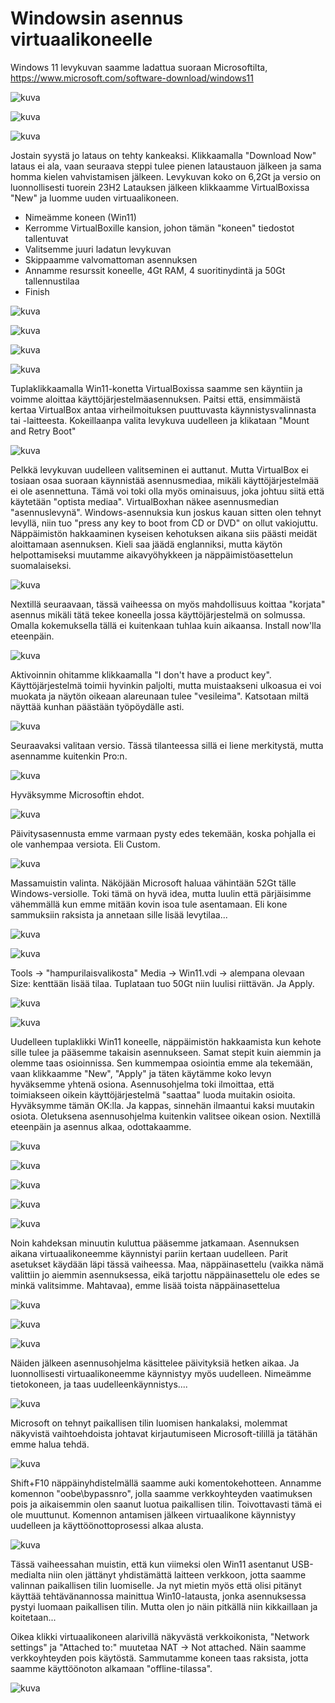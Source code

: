 # Windowsin asennus virtuaalikoneelle

Windows 11 levykuvan saamme ladattua suoraan Microsoftilta, https://www.microsoft.com/software-download/windows11

![kuva](https://github.com/HurpaDurp/palvelintenhallinta/assets/143202749/2cdecf16-9b60-4354-a640-55e43ee0a88d)

![kuva](https://github.com/HurpaDurp/palvelintenhallinta/assets/143202749/7c2753bc-7f9c-4471-9c8c-aa91f57a0afe)

![kuva](https://github.com/HurpaDurp/palvelintenhallinta/assets/143202749/cdc9b55f-65b4-40c3-8754-a989aafbf4df)

Jostain syystä jo lataus on tehty kankeaksi. Klikkaamalla "Download Now" lataus ei ala, vaan seuraava steppi tulee pienen lataustauon jälkeen ja sama homma kielen vahvistamisen jälkeen. Levykuvan koko on 6,2Gt ja versio on luonnollisesti tuorein 23H2
Latauksen jälkeen klikkaamme VirtualBoxissa "New" ja luomme uuden virtuaalikoneen.
- Nimeämme koneen (Win11)
- Kerromme VirtualBoxille kansion, johon tämän "koneen" tiedostot tallentuvat
- Valitsemme juuri ladatun levykuvan
- Skippaamme valvomattoman asennuksen
- Annamme resurssit koneelle, 4Gt RAM, 4 suoritinydintä ja 50Gt tallennustilaa
- Finish


![kuva](https://github.com/HurpaDurp/palvelintenhallinta/assets/143202749/fc866fd5-16d0-4d7a-a798-d98c326f99c6)

![kuva](https://github.com/HurpaDurp/palvelintenhallinta/assets/143202749/1d72524f-a2af-4db0-8745-fe935cd128a5)

![kuva](https://github.com/HurpaDurp/palvelintenhallinta/assets/143202749/25f40258-e5ce-4439-b174-92453198eeb5)

![kuva](https://github.com/HurpaDurp/palvelintenhallinta/assets/143202749/c8db75dc-e08c-4de2-9416-955bde72ee11)

Tuplaklikkaamalla Win11-konetta VirtualBoxissa saamme sen käyntiin ja voimme aloittaa käyttöjärjestelmäasennuksen.
Paitsi että, ensimmäistä kertaa VirtualBox antaa virheilmoituksen puuttuvasta käynnistysvalinnasta tai -laitteesta. Kokeillaanpa valita levykuva uudelleen ja klikataan "Mount and Retry Boot"

![kuva](https://github.com/HurpaDurp/palvelintenhallinta/assets/143202749/b530f58f-7c40-4eba-86b6-7391803fdd70)

Pelkkä levykuvan uudelleen valitseminen ei auttanut. Mutta VirtualBox ei tosiaan osaa suoraan käynnistää asennusmediaa, mikäli käyttöjärjestelmää ei ole asennettuna. Tämä voi toki olla myös ominaisuus, joka johtuu siitä että käytetään "optista mediaa". VirtualBoxhan näkee asennusmedian "asennuslevynä". Windows-asennuksia kun joskus kauan sitten olen tehnyt levyllä, niin tuo "press any key to boot from CD or DVD" on ollut vakiojuttu.
Näppäimistön hakkaaminen kyseisen kehotuksen aikana siis päästi meidät aloittamaan asennuksen. Kieli saa jäädä englanniksi, mutta käytön helpottamiseksi muutamme aikavyöhykkeen ja näppäimistöasettelun suomalaiseksi.

![kuva](https://github.com/HurpaDurp/palvelintenhallinta/assets/143202749/d4075951-bf0e-4178-a944-b77a26f654cb)

Nextillä seuraavaan, tässä vaiheessa on myös mahdollisuus koittaa "korjata" asennus mikäli tätä tekee koneella jossa käyttöjärjestelmä on solmussa. Omalla kokemuksella tällä ei kuitenkaan tuhlaa kuin aikaansa. Install now'lla eteenpäin.

![kuva](https://github.com/HurpaDurp/palvelintenhallinta/assets/143202749/86aabef7-b9c5-41a0-99fd-8ea7103af5e7)

Aktivoinnin ohitamme klikkaamalla "I don't have a product key". Käyttöjärjestelmä toimii hyvinkin paljolti, mutta muistaakseni ulkoasua ei voi muokata ja näytön oikeaan alareunaan tulee "vesileima". Katsotaan miltä näyttää kunhan päästään työpöydälle asti.

![kuva](https://github.com/HurpaDurp/palvelintenhallinta/assets/143202749/5a466110-4cb8-40a7-8644-ae2669cfe612)

Seuraavaksi valitaan versio. Tässä tilanteessa sillä ei liene merkitystä, mutta asennamme kuitenkin Pro:n.

![kuva](https://github.com/HurpaDurp/palvelintenhallinta/assets/143202749/dfd54ced-9bdb-43a1-8f04-d6a206ef07b2)

Hyväksymme Microsoftin ehdot.

![kuva](https://github.com/HurpaDurp/palvelintenhallinta/assets/143202749/222d38c5-3a5c-4024-8aac-652fc2bcca10)

Päivitysasennusta emme varmaan pysty edes tekemään, koska pohjalla ei ole vanhempaa versiota. Eli Custom.

![kuva](https://github.com/HurpaDurp/palvelintenhallinta/assets/143202749/e392833d-65e3-40d5-b878-e7714570f0d1)

Massamuistin valinta. Näköjään Microsoft haluaa vähintään 52Gt tälle Windows-versiolle. Toki tämä on hyvä idea, mutta luulin että pärjäisimme vähemmällä kun emme mitään kovin isoa tule asentamaan. Eli kone sammuksiin raksista ja annetaan sille lisää levytilaa...

![kuva](https://github.com/HurpaDurp/palvelintenhallinta/assets/143202749/003b4afb-a25f-45b3-8df4-3cf277952330)

![kuva](https://github.com/HurpaDurp/palvelintenhallinta/assets/143202749/708539e6-b023-4f2f-b4d7-5fb103435aa7)

Tools -> "hampurilaisvalikosta" Media -> Win11.vdi -> alempana olevaan Size: kenttään lisää tilaa. Tuplataan tuo 50Gt niin luulisi riittävän. Ja Apply.

![kuva](https://github.com/HurpaDurp/palvelintenhallinta/assets/143202749/9999193d-0175-4fdc-8a8f-3154b3567f2e)

![kuva](https://github.com/HurpaDurp/palvelintenhallinta/assets/143202749/05c385e6-2aba-48ab-8532-74dbcf84df37)

Uudelleen tuplaklikki Win11 koneelle, näppäimistön hakkaamista kun kehote sille tulee ja pääsemme takaisin asennukseen.
Samat stepit kuin aiemmin ja olemme taas osioinnissa. Sen kummempaa osiointia emme ala tekemään, vaan klikkaamme "New", "Apply" ja täten käytämme koko levyn hyväksemme yhtenä osiona. Asennusohjelma toki ilmoittaa, että toimiakseen oikein käyttöjärjestelmä "saattaa" luoda muitakin osioita. Hyväksymme tämän OK:lla.
Ja kappas, sinnehän ilmaantui kaksi muutakin osiota. Oletuksena asennusohjelma kuitenkin valitsee oikean osion. Nextillä eteenpäin ja asennus alkaa, odottakaamme.

![kuva](https://github.com/HurpaDurp/palvelintenhallinta/assets/143202749/f13f9dc4-e79e-449a-8ae8-75088157c89e)

![kuva](https://github.com/HurpaDurp/palvelintenhallinta/assets/143202749/7f419882-982a-4ba5-86c4-ad2f7dd4323f)

![kuva](https://github.com/HurpaDurp/palvelintenhallinta/assets/143202749/71e7e4b0-e270-4feb-954f-6c5efa2b3ab3)

![kuva](https://github.com/HurpaDurp/palvelintenhallinta/assets/143202749/57c48b1a-0141-4e13-82ed-9da9750757c2)

![kuva](https://github.com/HurpaDurp/palvelintenhallinta/assets/143202749/6a7a1e41-e798-472a-ad69-a417f965a42d)

Noin kahdeksan minuutin kuluttua pääsemme jatkamaan. Asennuksen aikana virtuaalikoneemme käynnistyi pariin kertaan uudelleen.
Parit asetukset käydään läpi tässä vaiheessa. Maa, näppäinasettelu (vaikka nämä valittiin jo aiemmin asennuksessa, eikä tarjottu näppäinasettelu ole edes se minkä valitsimme. Mahtavaa), emme lisää toista näppäinasettelua

![kuva](https://github.com/HurpaDurp/palvelintenhallinta/assets/143202749/aa5c783a-8d40-499d-acc8-3b74f901cdc0)

![kuva](https://github.com/HurpaDurp/palvelintenhallinta/assets/143202749/49e5e190-a365-4b7e-b4d6-7fd530b05af7)

![kuva](https://github.com/HurpaDurp/palvelintenhallinta/assets/143202749/10e3a843-5ad0-46ea-9b0f-2eb35ad2f467)

Näiden jälkeen asennusohjelma käsittelee päivityksiä hetken aikaa. Ja luonnollisesti virtuaalikoneemme käynnistyy myös uudelleen.
Nimeämme tietokoneen, ja taas uudelleenkäynnistys....

![kuva](https://github.com/HurpaDurp/palvelintenhallinta/assets/143202749/d281414c-61df-4c4d-8d0b-8069b9daa12f)

Microsoft on tehnyt paikallisen tilin luomisen hankalaksi, molemmat näkyvistä vaihtoehdoista johtavat kirjautumiseen Microsoft-tilillä ja tätähän emme halua tehdä.

![kuva](https://github.com/HurpaDurp/palvelintenhallinta/assets/143202749/795fc35d-64e5-4745-a983-810a852b6c1e)

Shift+F10 näppäinyhdistelmällä saamme auki komentokehotteen. Annamme komennon "oobe\bypassnro", jolla saamme verkkoyhteyden vaatimuksen pois ja aikaisemmin olen saanut luotua paikallisen tilin. Toivottavasti tämä ei ole muuttunut. Komennon antamisen jälkeen virtuaalikone käynnistyy uudelleen ja käyttöönottoprosessi alkaa alusta.

![kuva](https://github.com/HurpaDurp/palvelintenhallinta/assets/143202749/a1ccff33-9b59-4a30-a40e-5ef27389ea7e)

Tässä vaiheessahan muistin, että kun viimeksi olen Win11 asentanut USB-medialta niin olen jättänyt yhdistämättä laitteen verkkoon, jotta saamme valinnan paikallisen tilin luomiselle. Ja nyt mietin myös että olisi pitänyt käyttää tehtävänannossa mainittua Win10-latausta, jonka asennuksessa pystyi luomaan paikallisen tilin. Mutta olen jo näin pitkällä niin kikkaillaan ja koitetaan...

Oikea klikki virtuaalikoneen alarivillä näkyvästä verkkoikonista, "Network settings" ja "Attached to:" muutetaa NAT -> Not attached. Näin saamme verkkoyhteyden pois käytöstä. Sammutamme koneen taas raksista, jotta saamme käyttöönoton alkamaan "offline-tilassa". 

![kuva](https://github.com/HurpaDurp/palvelintenhallinta/assets/143202749/6391fcd7-e922-463b-9944-618b26fe8f78)









































